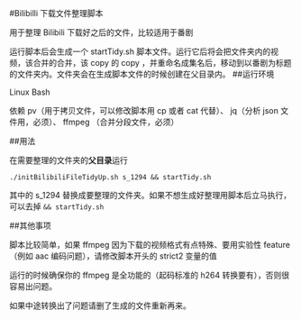 #Bilibilli 下载文件整理脚本

用于整理 Bilibili 下载好之后的文件，比较适用于番剧

运行脚本后会生成一个 startTidy.sh 脚本文件。运行它后将会把文件夹内的视频，该合并的合并，该 copy 的 copy ，并重命名成集名后，移动到以番剧为标题的文件夹内。文件夹会在生成脚本文件的时候创建在父目录内。
##运行环境

Linux Bash

依赖 pv（用于拷贝文件，可以修改脚本用 cp 或者 cat 代替）、 jq（分析 json 文件用，必须）、 ffmpeg （合并分段文件，必须）

##用法

在需要整理的文件夹的**父目录**运行

	./initBilibiliFileTidyUp.sh s_1294 && startTidy.sh
	
其中的 s_1294 替换成要整理的文件夹。如果不想生成好整理用脚本后立马执行，可以去掉 `&& startTidy.sh`

##其他事项

脚本比较简单，如果 ffmpeg 因为下载的视频格式有点特殊、要用实验性 feature （例如 aac 编码问题），请修改脚本开头的 strict2 变量的值

运行的时候确保你的 ffmpeg 是全功能的（起码标准的 h264 转换要有），否则很容易出问题。

如果中途转换出了问题请删了生成的文件重新再来。
